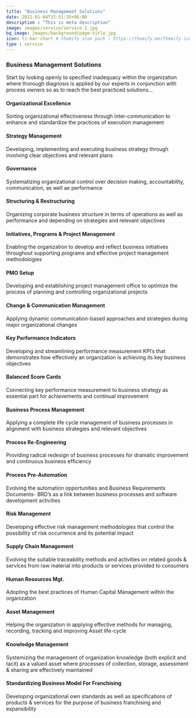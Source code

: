 ```yaml
---
title: "Business Management Solutions"
date: 2021-01-04T15:51:35+06:00
description : "This is meta description"
image: images/service/service-1.jpg
bg_image: images/background/page-title.jpg
icon: ti-bar-chart # themify icon pack : https://themify.me/themify-icons
type : service
---
```


### Business Management Solutions

  Start by looking openly to specified inadequacy within the organization where thorough diagnosis is applied by our experts in conjunction with process owners so as to reach the best practiced solutions…


<!-- 
<div style="width:100%;overflow:hidden;">
<div class="col-lg-6" style="float:left;">
<div id="accordion" class="mb-40">
<div class="card border-0 mb-4">
<div class="card-header bg-gray border p-0">
<a class="card-link h5 d-block tex-dark mb-0 py-10 px-4" data-toggle="collapse" href="#s1">
<i class="ti-plus text-primary mr-2"></i> Organizational Excellence
</a>
</div>
<div id="s1" class="collapse" data-parent="#accordion">
<div class="card-body font-secondary text-color pl-0 pb-0">
Sorting organizational effectiveness through inter-communication to enhance and standardize the practices of execution management
</div>
</div>
</div>
</div>
</div>
<div class="col-lg-6" style="float:right;">
<div id="accordion" class="mb-md-50">
<div class="card border-0 mb-4">
<div class="card-header bg-gray border p-0">
<a class="card-link h5 d-block tex-dark mb-0 py-10 px-4" data-toggle="collapse" href="#s2">
<i class="ti-plus text-primary mr-2"></i> Strategy Management
</a>
</div>
<div id="s2" class="collapse" data-parent="#accordion">
<div class="card-body font-secondary text-color pl-0 pb-0">
Developing, implementing and executing business strategy through involving clear objectives and relevant plans
</div>
</div>
</div>
</div>
</div>
</div> <!--side by side-->

#### Organizational Excellence
Sorting organizational effectiveness through inter-communication to enhance and standardize the practices of execution management

#### Strategy Management 
Developing, implementing and executing business strategy through involving clear objectives and relevant plans

#### Governance 
Systematizing organizational control over decision making, accountability, communication, as well ae performance

#### Structuring & Restructuring
Organizing corporate business structure in terms of operations as well as performance and depending on strategies and relevant objectives

#### Initiatives, Programs & Project Management 
Enabling the organization to develop and reflect business initiatives throughout supporting programs and effective project management methodologies

#### PMO Setup 
Developing and establishing project management office to optimize the process of planning and controlling organizational projects

#### Change & Communication Management
Applying dynamic communication-based approaches and strategies during major organizational changes

#### Key Performance Indicators
Developing and streamlining performance measurement KPI’s that demonstrates how effectively an organization is achieving its key business objectives

#### Balanced Score Cards 
Connecting key performance measurement to business strategy as essential part for achievements and continual improvement

#### Business Process Management
Applying a complete life cycle management of business processes in alignment with business strategies and relevant objectives

#### Process Re-Engineering 
Providing radical redesign of business processes for dramatic improvement and continuous business efficiency

#### Process Pre-Automation
Evolving the automation opportunities and Business Requirements Documents- BRD’s as a link between business processes and software development activities

#### Risk Management
Developing effective risk management methodologies that control the possibility of risk occurrence and its potential impact

#### Supply Chain Management
Evolving the suitable traceability methods and activities on related goods & services from raw material into products or services provided to consumers

#### Human Resources Mgt. 
Adopting the best practices of Human Capital Management within the organization

#### Asset Management
Helping the organization in applying effective methods for managing, recording, tracking and improving Asset life-cycle

#### Knowledge Management
Systemizing the management of organization knowledge (both explicit and tacit) as a valued asset where processes of collection, storage, assessment & sharing are effectively maintained

#### Standardizing Business Model For Franchising
Developing organizational own standards as well as specifications of products & services for the purpose of business franchising and expansibility


